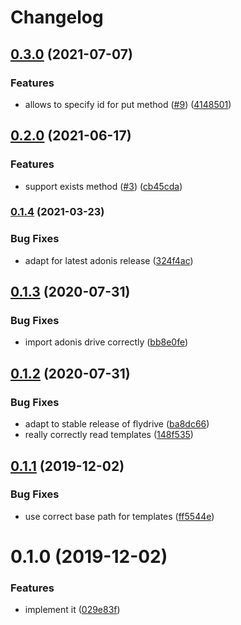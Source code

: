 # Changelog

## [0.3.0](https://www.github.com/zakodium/adonis-datadrive/compare/v0.2.0...v0.3.0) (2021-07-07)


### Features

* allows to specify id for put method ([#9](https://www.github.com/zakodium/adonis-datadrive/issues/9)) ([4148501](https://www.github.com/zakodium/adonis-datadrive/commit/41485016701f44f62d09d2301b3481e301386185))

## [0.2.0](https://github.com/zakodium/adonis-datadrive/compare/v0.1.4...v0.2.0) (2021-06-17)


### Features

* support exists method ([#3](https://github.com/zakodium/adonis-datadrive/issues/3)) ([cb45cda](https://github.com/zakodium/adonis-datadrive/commit/cb45cda5898b9f60e0e4b13b1990bdf17647d9f5))

### [0.1.4](https://github.com/zakodium/adonis-datadrive/compare/v0.1.3...v0.1.4) (2021-03-23)


### Bug Fixes

* adapt for latest adonis release ([324f4ac](https://github.com/zakodium/adonis-datadrive/commit/324f4aca411838e29e28c83fa845a3523e563008))

## [0.1.3](https://github.com/zakodium/adonis-datadrive/compare/v0.1.2...v0.1.3) (2020-07-31)


### Bug Fixes

* import adonis drive correctly ([bb8e0fe](https://github.com/zakodium/adonis-datadrive/commit/bb8e0fedc3f53356dc85dcf64e500cc34dc2db9f))



## [0.1.2](https://github.com/zakodium/adonis-datadrive/compare/v0.1.1...v0.1.2) (2020-07-31)


### Bug Fixes

* adapt to stable release of flydrive ([ba8dc66](https://github.com/zakodium/adonis-datadrive/commit/ba8dc6625313171301141f34ab929b03fc937ee8))
* really correctly read templates ([148f535](https://github.com/zakodium/adonis-datadrive/commit/148f5352618b2f44887b8c4210e430689fa22f33))



## [0.1.1](https://github.com/zakodium/adonis-datadrive/compare/v0.1.0...v0.1.1) (2019-12-02)


### Bug Fixes

* use correct base path for templates ([ff5544e](https://github.com/zakodium/adonis-datadrive/commit/ff5544ec68ebd332828ef427dd18f4f3f13dfdd6))



# 0.1.0 (2019-12-02)


### Features

* implement it ([029e83f](https://github.com/zakodium/adonis-datadrive/commit/029e83f665a4254efcf6f6da49e98254b8a7745f))
